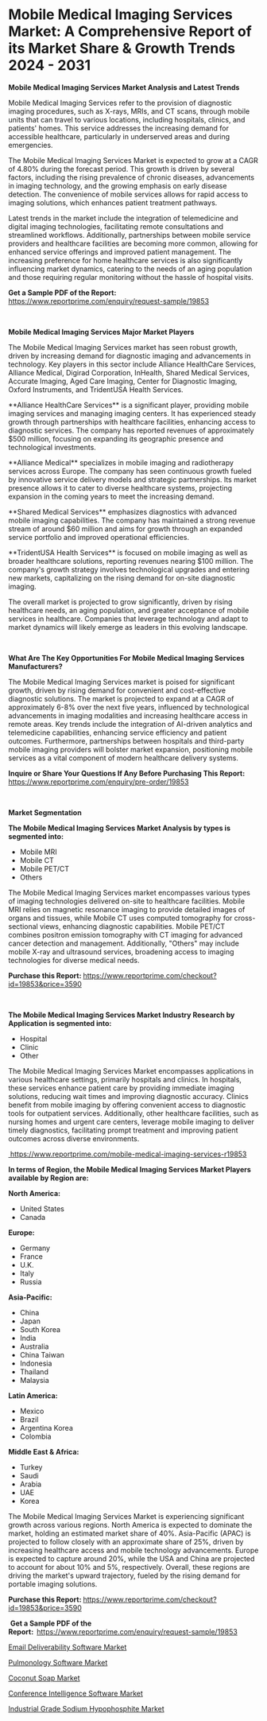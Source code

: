 <p><h1>Mobile Medical Imaging Services Market: A Comprehensive Report of its Market Share & Growth Trends 2024 - 2031</h1></p><p><strong>Mobile Medical Imaging Services Market Analysis and Latest Trends</strong></p>
<p><p>Mobile Medical Imaging Services refer to the provision of diagnostic imaging procedures, such as X-rays, MRIs, and CT scans, through mobile units that can travel to various locations, including hospitals, clinics, and patients' homes. This service addresses the increasing demand for accessible healthcare, particularly in underserved areas and during emergencies.</p><p>The Mobile Medical Imaging Services Market is expected to grow at a CAGR of 4.80% during the forecast period. This growth is driven by several factors, including the rising prevalence of chronic diseases, advancements in imaging technology, and the growing emphasis on early disease detection. The convenience of mobile services allows for rapid access to imaging solutions, which enhances patient treatment pathways.</p><p>Latest trends in the market include the integration of telemedicine and digital imaging technologies, facilitating remote consultations and streamlined workflows. Additionally, partnerships between mobile service providers and healthcare facilities are becoming more common, allowing for enhanced service offerings and improved patient management. The increasing preference for home healthcare services is also significantly influencing market dynamics, catering to the needs of an aging population and those requiring regular monitoring without the hassle of hospital visits.</p></p>
<p><strong>Get a Sample PDF of the Report:&nbsp;</strong> <a href="https://www.reportprime.com/enquiry/request-sample/19853?utm_campaign=1167&utm_medium=2&utm_source=Github&utm_content=ia&utm_term=02122024&utm_id=mobile-medical-imaging-services">https://www.reportprime.com/enquiry/request-sample/19853</a></p>
<p>&nbsp;</p>
<p><strong>Mobile Medical Imaging Services Major Market Players</strong></p>
<p><p>The Mobile Medical Imaging Services market has seen robust growth, driven by increasing demand for diagnostic imaging and advancements in technology. Key players in this sector include Alliance HealthCare Services, Alliance Medical, Digirad Corporation, InHealth, Shared Medical Services, Accurate Imaging, Aged Care Imaging, Center for Diagnostic Imaging, Oxford Instruments, and TridentUSA Health Services.</p><p>**Alliance HealthCare Services** is a significant player, providing mobile imaging services and managing imaging centers. It has experienced steady growth through partnerships with healthcare facilities, enhancing access to diagnostic services. The company has reported revenues of approximately $500 million, focusing on expanding its geographic presence and technological investments.</p><p>**Alliance Medical** specializes in mobile imaging and radiotherapy services across Europe. The company has seen continuous growth fueled by innovative service delivery models and strategic partnerships. Its market presence allows it to cater to diverse healthcare systems, projecting expansion in the coming years to meet the increasing demand.</p><p>**Shared Medical Services** emphasizes diagnostics with advanced mobile imaging capabilities. The company has maintained a strong revenue stream of around $60 million and aims for growth through an expanded service portfolio and improved operational efficiencies.</p><p>**TridentUSA Health Services** is focused on mobile imaging as well as broader healthcare solutions, reporting revenues nearing $100 million. The company's growth strategy involves technological upgrades and entering new markets, capitalizing on the rising demand for on-site diagnostic imaging.</p><p>The overall market is projected to grow significantly, driven by rising healthcare needs, an aging population, and greater acceptance of mobile services in healthcare. Companies that leverage technology and adapt to market dynamics will likely emerge as leaders in this evolving landscape.</p></p>
<p>&nbsp;</p>
<p><strong>What Are The Key Opportunities For Mobile Medical Imaging Services Manufacturers?</strong></p>
<p><p>The Mobile Medical Imaging Services market is poised for significant growth, driven by rising demand for convenient and cost-effective diagnostic solutions. The market is projected to expand at a CAGR of approximately 6-8% over the next five years, influenced by technological advancements in imaging modalities and increasing healthcare access in remote areas. Key trends include the integration of AI-driven analytics and telemedicine capabilities, enhancing service efficiency and patient outcomes. Furthermore, partnerships between hospitals and third-party mobile imaging providers will bolster market expansion, positioning mobile services as a vital component of modern healthcare delivery systems.</p></p>
<p><strong>Inquire or Share Your Questions If Any Before Purchasing This Report:</strong> <a href="https://www.reportprime.com/enquiry/pre-order/19853?utm_campaign=1167&utm_medium=2&utm_source=Github&utm_content=ia&utm_term=02122024&utm_id=mobile-medical-imaging-services">https://www.reportprime.com/enquiry/pre-order/19853</a></p>
<p>&nbsp;</p>
<p><strong>Market Segmentation</strong></p>
<p><strong>The Mobile Medical Imaging Services Market Analysis by types is segmented into:</strong></p>
<p><ul><li>Mobile MRI</li><li>Mobile CT</li><li>Mobile PET/CT</li><li>Others</li></ul></p>
<p><p>The Mobile Medical Imaging Services market encompasses various types of imaging technologies delivered on-site to healthcare facilities. Mobile MRI relies on magnetic resonance imaging to provide detailed images of organs and tissues, while Mobile CT uses computed tomography for cross-sectional views, enhancing diagnostic capabilities. Mobile PET/CT combines positron emission tomography with CT imaging for advanced cancer detection and management. Additionally, "Others" may include mobile X-ray and ultrasound services, broadening access to imaging technologies for diverse medical needs.</p></p>
<p><strong>Purchase this Report:&nbsp;</strong><a href="https://www.reportprime.com/checkout?id=19853&price=3590&utm_campaign=1167&utm_medium=2&utm_source=Github&utm_content=ia&utm_term=02122024&utm_id=mobile-medical-imaging-services">https://www.reportprime.com/checkout?id=19853&price=3590</a></p>
<p>&nbsp;</p>
<p><strong>The Mobile Medical Imaging Services Market Industry Research by Application is segmented into:</strong></p>
<p><ul><li>Hospital</li><li>Clinic</li><li>Other</li></ul></p>
<p><p>The Mobile Medical Imaging Services Market encompasses applications in various healthcare settings, primarily hospitals and clinics. In hospitals, these services enhance patient care by providing immediate imaging solutions, reducing wait times and improving diagnostic accuracy. Clinics benefit from mobile imaging by offering convenient access to diagnostic tools for outpatient services. Additionally, other healthcare facilities, such as nursing homes and urgent care centers, leverage mobile imaging to deliver timely diagnostics, facilitating prompt treatment and improving patient outcomes across diverse environments.</p></p>
<p><a href="https://www.reportprime.com/mobile-medical-imaging-services-r19853?utm_campaign=1167&utm_medium=2&utm_source=Github&utm_content=ia&utm_term=02122024&utm_id=mobile-medical-imaging-services">&nbsp;https://www.reportprime.com/mobile-medical-imaging-services-r19853</a></p>
<p><strong>In terms of Region, the Mobile Medical Imaging Services Market Players available by Region are:</strong></p>
<p>
    <p> <strong> North America: </strong>
        <ul>
            <li>United States</li>
            <li>Canada</li>
        </ul>
        </p> 
    <p> <strong> Europe: </strong>
        <ul>
            <li>Germany</li>
            <li>France</li>
            <li>U.K.</li>
            <li>Italy</li>
            <li>Russia</li>
        </ul>
        </p> 
    <p> <strong> Asia-Pacific: </strong>
        <ul>
            <li>China</li>
            <li>Japan</li>
            <li>South Korea</li>
            <li>India</li>
            <li>Australia</li>
            <li>China Taiwan</li>
            <li>Indonesia</li>
            <li>Thailand</li>
            <li>Malaysia</li>
        </ul>
        </p> 
    <p> <strong> Latin America: </strong>
        <ul>
            <li>Mexico</li>
            <li>Brazil</li>
            <li>Argentina Korea</li>
            <li>Colombia</li>
        </ul>
        </p> 
    <p> <strong> Middle East & Africa: </strong>
        <ul>
            <li>Turkey</li>
            <li>Saudi</li>
            <li>Arabia</li>
            <li>UAE</li>
            <li>Korea</li>
        </ul>
    </p>
    </p>
<p><p>The Mobile Medical Imaging Services Market is experiencing significant growth across various regions. North America is expected to dominate the market, holding an estimated market share of 40%. Asia-Pacific (APAC) is projected to follow closely with an approximate share of 25%, driven by increasing healthcare access and mobile technology advancements. Europe is expected to capture around 20%, while the USA and China are projected to account for about 10% and 5%, respectively. Overall, these regions are driving the market's upward trajectory, fueled by the rising demand for portable imaging solutions.</p></p>
<p><strong>Purchase this Report: </strong><a href="https://www.reportprime.com/checkout?id=19853&price=3590&utm_campaign=1167&utm_medium=2&utm_source=Github&utm_content=ia&utm_term=02122024&utm_id=mobile-medical-imaging-services">https://www.reportprime.com/checkout?id=19853&price=3590</a></p>
<p>&nbsp;<strong>Get a Sample PDF of the Report:&nbsp;&nbsp;</strong><a href="https://www.reportprime.com/enquiry/request-sample/19853?utm_campaign=1167&utm_medium=2&utm_source=Github&utm_content=ia&utm_term=02122024&utm_id=mobile-medical-imaging-services">https://www.reportprime.com/enquiry/request-sample/19853</a></p>
<p><strong></strong></p>
<p><p><a href="https://www.linkedin.com/pulse/in-depth-analysis-email-deliverability-software-market-growth-afarf?utm_campaign=1167&utm_medium=2&utm_source=Github&utm_content=ia&utm_term=02122024&utm_id=mobile-medical-imaging-services">Email Deliverability Software Market</a></p><p><a href="https://github.com/mabutironaldo/Market-Research-Report-List-6/blob/main/pulmonology-software-market.md?utm_campaign=1167&utm_medium=2&utm_source=Github&utm_content=ia&utm_term=02122024&utm_id=mobile-medical-imaging-services">Pulmonology Software Market</a></p><p><a href="https://issuu.com/reportprime-2/docs/coconut-soap-market-size-2030.pptx?utm_campaign=1167&utm_medium=2&utm_source=Github&utm_content=ia&utm_term=02122024&utm_id=mobile-medical-imaging-services">Coconut Soap Market</a></p><p><a href="https://www.linkedin.com/pulse/conference-intelligence-software-market-report-historical-dqmvf?utm_campaign=1167&utm_medium=2&utm_source=Github&utm_content=ia&utm_term=02122024&utm_id=mobile-medical-imaging-services">Conference Intelligence Software Market</a></p><p><a href="https://issuu.com/reportprime-2/docs/industrial-grade-sodium-hypophosphite-market-size-?utm_campaign=1167&utm_medium=2&utm_source=Github&utm_content=ia&utm_term=02122024&utm_id=mobile-medical-imaging-services">Industrial Grade Sodium Hypophosphite Market</a></p></p>